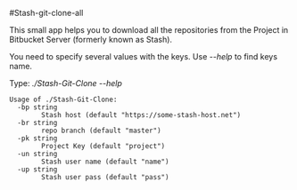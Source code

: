 #Stash-git-clone-all

This small app helps you to download all the repositories from the Project in Bitbucket Server (formerly known as Stash). 

You need to specify several values with the keys. Use *--help* to find keys name.  

 
Type: *./Stash-Git-Clone --help*

```
Usage of ./Stash-Git-Clone:
  -bp string
    	Stash host (default "https://some-stash-host.net")
  -br string
    	repo branch (default "master")
  -pk string
    	Project Key (default "project")
  -un string
    	Stash user name (default "name")
  -up string
    	Stash user pass (default "pass")
```